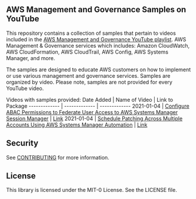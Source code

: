 ## AWS Management and Governance Samples on YouTube

This repository contains a collection of samples that pertain to videos included in the [AWS Management and Governance YouTube playlist](https://www.youtube.com/playlist?list=PLhr1KZpdzukcaA06WloeNmGlnM_f1LrdP). AWS Management & Governance services which includes: Amazon CloudWatch, AWS CloudFormation, AWS CloudTrail, AWS Config, AWS Systems Manager, and more.

The samples are designed to educate AWS customers on how to implement or use various management and governance services. Samples are organized by video. Please note, samples are not provided for every YouTube video.

Videos with samples provided:
Date Added | Name of Video  | Link to Package
------------- | ------------- | -------------
2021-01-04 | [Configure ABAC Permissions to Federate User Access to AWS Systems Manager Session Manager](https://www.youtube.com/watch?v=qZ27EidcdbU&list=PLhr1KZpdzukcaA06WloeNmGlnM_f1LrdP)  | [Link](https://github.com/aws-samples/aws-management-and-governance-samples-youtube/tree/main/configure-abac-permissions-to-federate-user-access-to-aws-systems-manager-session-manager)
2021-01-04 | [Schedule Patching Across Multiple Accounts Using AWS Systems Manager Automation](https://www.youtube.com/watch?v=dcJDvoUfboA&list=PLhr1KZpdzukcaA06WloeNmGlnM_f1LrdP)  | [Link](https://github.com/aws-samples/aws-management-and-governance-samples-youtube/tree/main/schedule-patching-across-multiple-accounts-using-aws-systems-manager-automation)

## Security

See [CONTRIBUTING](CONTRIBUTING.md#security-issue-notifications) for more information.

## License

This library is licensed under the MIT-0 License. See the LICENSE file.

